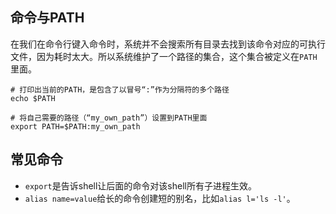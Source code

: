 ## 命令与PATH

在我们在命令行键入命令时，系统并不会搜索所有目录去找到该命令对应的可执行文件，因为耗时太大。所以系统维护了一个路径的集合，这个集合被定义在`PATH`里面。

```
# 打印出当前的PATH，是包含了以冒号“:”作为分隔符的多个路径
echo $PATH

# 将自己需要的路径（“my_own_path”）设置到PATH里面
export PATH=$PATH:my_own_path
```

## 常见命令

- `export`是告诉shell让后面的命令对该shell所有子进程生效。
- `alias name=value`给长的命令创建短的别名，比如`alias l='ls -l'`。




